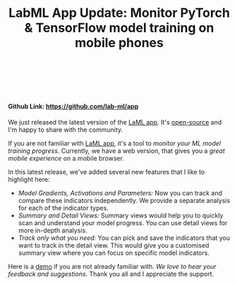 <div align="center" style="margin-bottom: 100px;">
<h1>LabML App Update: Monitor PyTorch & TensorFlow model training on mobile phones</h1>

<img src="https://github.com/lab-ml/app/blob/master/images/experiment.png" alt=""/>
</div>

#### Github Link: https://github.com/lab-ml/app

We just released the latest version of the [LaML app](https://web.lab-ml.com/home). It's [open-source](https://github.com/lab-ml/app) and I'm happy to share with the community.

If you are not familiar with [LaML app](https://web.lab-ml.com/home), it's a tool to *monitor your ML model training progress*. Currently, we have a web version, that gives you a *great mobile experience* on a mobile browser.

In this latest release, we've added several new features that I like to highlight here:

* *Model Gradients, Activations and Parameters:* Now you can track and compare these indicators independently. We provide a separate analysis for each of the indicator types.
* *Summary and Detail Views:* Summary views would help you to quickly scan and understand your model progress. You can use detail views for more in-depth analysis.
* *Track only what you need:* You can pick and save the indicators that you want to track in the detail view. This would give you a customised summary view where you can focus on specific model indicators.

Here is a [demo](https://web.lab-ml.com/run?run_uuid=df8ed3ba2ee711eb9640acde48001122) if you are not already familiar with. *We love to hear your feedback and suggestions*. Thank you all and I appreciate the support.